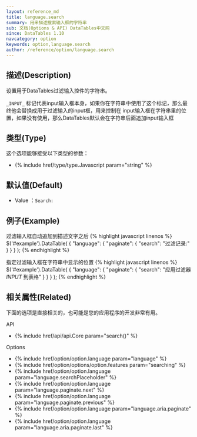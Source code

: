 ```yaml
---
layout: reference_md
title: language.search
summary: 用来描述搜索输入框的字符串
sub: 文档(Options & API) DataTables中文网
since: DataTables 1.10
navcategory: option
keywords: option,language.search
author: /reference/option/language.search
---
```


## 描述(Description)

设置用于DataTables过滤输入控件的字符串。

`_INPUT_` 标记代表input输入框本身，如果你在字符串中使用了这个标记，那么最终他会替换成用于过滤输入的input框，用来控制在
input输入框在字符串里的位置，如果没有使用，那么DataTables默认会在字符串后面追加input输入框

## 类型(Type)
这个选项能够接受以下类型的参数：

- {% include href/type/type.Javascript param="string" %}


## 默认值(Default)
- Value ：`Search:`

 
## 例子(Example)

过滤输入框自动追加到描述文字之后
{% highlight javascript linenos %}
$('#example').DataTable( {
    "language": {
        "paginate": {
          "search": "过滤记录:"
        }
      }
} );
{% endhighlight %}

指定过滤输入框在字符串中显示的位置
{% highlight javascript linenos %}
$('#example').DataTable( {
    "language": {
        "paginate": {
          "search": "应用过滤器 _INPUT_ 到表格"
        }
      }
} );
{% endhighlight %}

 
## 相关属性(Related)
下面的选项是直接相关的，也可能是您的应用程序的开发非常有用。

API

- {% include href/api/api.Core param="search()" %}


Options

- {% include href/option/option.language param="language" %}
- {% include href/option/options/option.features param="searching" %}
- {% include href/option/option.language param="language.searchPlaceholder" %}
- {% include href/option/option.language param="language.paginate.next" %}
- {% include href/option/option.language param="language.paginate.previous" %}
- {% include href/option/option.language param="language.aria.paginate" %}
- {% include href/option/option.language param="language.aria.paginate.last" %}
